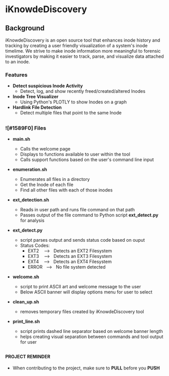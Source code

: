 # iKnowdeDiscovery
 

## Background

iKnowdeDiscovery is an open source tool that enhances inode history and tracking by creating a user friendly visualization of a system's inode timelime. We strive to make inode information more meaningful to forensic investigators by making it easier to track, parse, and visualize data attached to an inode.


### Features

 - **Detect suspicious Inode Activity**
   - Detect, log, and show recently freed/created/altered Inodes
 - **Inode Tree Visualizer**
   - Using Python's PLOTLY to show Inodes on a graph
 - **Hardlink File Detection**
   - Detect multiple files that point to the same Inode

##

### ![#1589F0] Files

- **main.sh**
  - Calls the welcome page
  - Displays to functions available to user within the tool
  - Calls support functions based on the user's command line input

- **enumeration.sh**
  - Enumerates all files in a directory
  - Get the Inode of each file
  - Find all other files with each of those inodes

- **ext_detection.sh**
  - Reads in user path and runs file command on that path
  - Passes output of the file command to Python script **ext_detect.py** for analysis

- **ext_detect.py**
   -  script parses output and sends status code based on ouput
    - Status Codes:
      - EXT2  &nbsp;&nbsp;&nbsp;--> &nbsp;&nbsp;Detects an EXT2 Filesystem
      - EXT3  &nbsp;&nbsp;&nbsp;--> &nbsp;&nbsp;Detects an EXT3 Filesystem
      - EXT4  &nbsp;&nbsp;&nbsp;--> &nbsp;&nbsp;Detects an EXT4 Filesystem
      - ERROR&nbsp;&nbsp;&nbsp;--> &nbsp;&nbsp;No file system detected

- **welcome.sh**
  - script to print ASCII art and welcome message to the user
  - Below ASCII banner will display options menu for user to select
  
- **clean_up.sh**
  - removes temporary files created by iKnowdeDiscovery tool

- **print_line.sh**
  - script prints dashed line separator based on welcome banner length
  - helps creating visual separation between commands and tool output for user

##

#### PROJECT REMINDER

 - When contributing to the project, make sure to **PULL** before you **PUSH**

##
